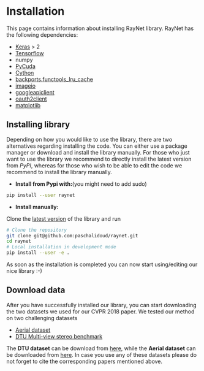 Installation
============

This page contains information about installing RayNet library. RayNet has the following dependencies:

* [Keras](https://keras.io/#installation) > 2
* [Tensorflow](https://www.tensorflow.org/install/)
* numpy
* [PyCuda](https://documen.tician.de/pycuda/)
* [Cython](http://cython.readthedocs.io/en/latest/src/quickstart/install.html)
* [backports.functools_lru_cache](https://pypi.org/project/backports.functools_lru_cache/)
* [imageio](http://imageio.readthedocs.io/en/latest/installation.html)
* [googleapiclient](https://developers.google.com/api-client-library/python/)
* [oauth2client](https://oauth2client.readthedocs.io/en/latest/)
* [matplotlib](https://matplotlib.org/users/installing.html)

Installing library
--------------------

Depending on how you would like to use the library, there are two alternatives
regarding installing the code. You can either use a package manager or download
and install the library manually. For those who just want to use the library we
recommend to directly install the latest version from *PyPI*, whereas for
those who wish to be able to edit the code we recommend to install the library
manually.

* **Install from Pypi with:**(you might need to add sudo)

```bash
pip install --user raynet
```

* **Install manually:**

Clone the [latest version](https://github.com/paschalidoud/raynet) of the library and run
```bash
# Clone the repository
git clone git@github.com:paschalidoud/raynet.git
cd raynet
# Local installation in development mode
pip install --user -e .
```

As soon as the installation is completed you can now start using/editing our
nice library :-)

Download data
-------------

After you have successfully installed our library, you can start downloading
the two datasets we used for our CVPR 2018 paper. We tested our method on two
challenging datasets

* [Aerial dataset](https://www.sciencedirect.com/science/article/pii/S0924271614002354)
* [DTU Multi-view stereo benchmark](https://link.springer.com/article/10.1007/s11263-016-0902-9)

The **DTU dataset** can be download from
[here](http://roboimagedata.compute.dtu.dk/?page_id=36), while the **Aerial
dataset** can be downloaded from
[here](http://raynet-mvs.com/site/providence_data.tar.gz). In case you use any
of these datasets please do not forget to cite the corresponding papers
mentioned above.
